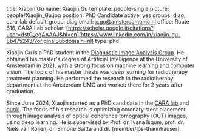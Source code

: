 title: Xiaojin Gu
name: Xiaojin Gu
template: people-single
picture: people/Xiaojin_Gu.jpg
position: PhD Candidate
active: yes
groups: diag, cara-lab
default_group: diag
email: x.gu@amsterdamumc.nl
office: Route 616, CARA Lab
scholar: [https://scholar.google.it/citations?user=dstG_egAAAAJ&hl=en](https://www.linkedin.com/in/xiaojin-gu-8b475243/?originalSubdomain=nl)
type: phd

Xiaojin Gu is a PhD student in the [Diagnostic Image Analysis Group](https://www.diagnijmegen.nl/). He obtained his master's degree of Artificial Intelligence at the University of Amsterdam in 2021, with a strong focus on machine learning and computer vision. The topic of his master thesis was deep learning for radiotherapy treatment planning. He performed the research in the radiotherapy department at the Amsterdam UMC and worked there for 2 years after graduation.

Since June 2024, Xiaojin started as a PhD candidate in the [CARA lab](www.cara-ai-lab.nl) and [qurAI](https://qurai.amsterdam). The focus of his research is optimizing coronary stent placement through image analysis of optical coherence tomography (OCT) images, using deep learning. He is supervised by Prof. dr. Ivana Išgum, prof. dr. Niels van Roijen, dr. Simone Saitta and dr. [member/jos-thannhauser].
